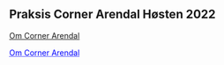 ## Praksis Corner Arendal Høsten 2022

[Om Corner Arendal](about.md)

<a href="about.html" style="color: blue; text-decoration: underline;text-decoration-style: dotted;">Om Corner Arendal</a>

